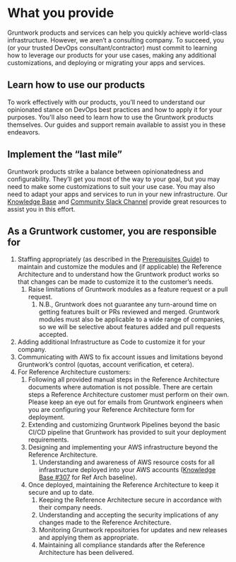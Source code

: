 # What you provide

Gruntwork products and services can help you quickly achieve world-class infrastructure. However, we aren’t a consulting company. To succeed, you (or your trusted DevOps consultant/contractor) must commit to learning how to leverage our products for your use cases, making any additional customizations, and deploying or migrating your apps and services.

## Learn how to use our products

To work effectively with our products, you’ll need to understand our opinionated stance on DevOps best practices and how to apply it for your purposes. You'll also need to learn how to use the Gruntwork products themselves. Our guides and support remain available to assist you in these endeavors.

## Implement the “last mile”

Gruntwork products strike a balance between opinionatedness and configurability. They’ll get you most of the way to your goal, but you may need to make some customizations to suit your use case. You may also need to adapt your apps and services to run in your new infrastructure. Our [Knowledge Base](https://github.com/gruntwork-io/knowledge-base/discussions) and [Community Slack Channel](https://gruntwork-community.slack.com/archives/CHH9Y3Z62) provide great resources to assist you in this effort.

## As a Gruntwork customer, you are responsible for

1. Staffing appropriately (as described in the [Prerequisites Guide](/intro/overview/reference-architecture-prerequisites-guide)) to maintain and customize the modules and (if applicable) the Reference Architecture and to understand how the Gruntwork product works so that changes can be made to customize it to the customer’s needs.
   1. Raise limitations of Gruntwork modules as a feature request or a pull request.
      1. N.B., Gruntwork does not guarantee any turn-around time on getting features built or PRs reviewed and merged. Gruntwork modules must also be applicable to a wide range of companies, so we will be selective about features added and pull requests accepted.
1. Adding additional Infrastructure as Code to customize it for your company.
1. Communicating with AWS to fix account issues and limitations beyond Gruntwork’s control (quotas, account verification, et cetera).
1. For Reference Architecture customers:
   1. Following all provided manual steps in the Reference Architecture documents where automation is not possible. There are certain steps a Reference Architecture customer must perform on their own. Please keep an eye out for emails from Gruntwork engineers when you are configuring your Reference Architecture form for
      deployment.
   1. Extending and customizing Gruntwork Pipelines beyond the basic CI/CD pipeline that Gruntwork has provided to suit your deployment requirements.
   1. Designing and implementing your AWS infrastructure beyond the Reference Architecture.
      1. Understanding and awareness of AWS resource costs for all infrastructure deployed into your AWS accounts ([Knowledge Base #307](https://github.com/gruntwork-io/knowledge-base/discussions/307) for Ref Arch baseline).
   1. Once deployed, maintaining the Reference Architecture to keep it secure and up to date.
      1. Keeping the Reference Architecture secure in accordance with their company needs.
      1. Understanding and accepting the security implications of any changes made to the Reference Architecture.
      1. Monitoring Gruntwork repositories for updates and new releases and applying them as appropriate.
      1. Maintaining all compliance standards after the Reference Architecture has been delivered.
